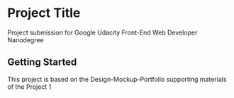 # Project Title 
Project submission for Google Udacity Front-End Web Developer Nanodegree 
## Getting Started
This project is based on the Design-Mockup-Portfolio supporting materials of the Project 1
